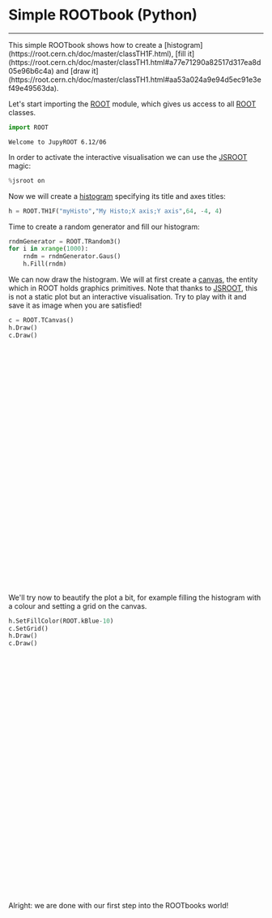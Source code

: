 # Simple ROOTbook (Python)
<hr style="border-top-width: 4px; border-top-color: #34609b;">
This simple ROOTbook shows how to create a [histogram](https://root.cern.ch/doc/master/classTH1F.html), [fill it](https://root.cern.ch/doc/master/classTH1.html#a77e71290a82517d317ea8d05e96b6c4a) and [draw it](https://root.cern.ch/doc/master/classTH1.html#aa53a024a9e94d5ec91e3ef49e49563da).

Let's start importing the [ROOT](https://root.cern.ch) module, which gives us access to all [ROOT](https://root.cern.ch) classes.


```python
import ROOT
```

    Welcome to JupyROOT 6.12/06


In order to activate the interactive visualisation we can use the [JSROOT](https://root.cern.ch/js/) magic:


```python
%jsroot on
```

Now we will create a [histogram](https://root.cern.ch/doc/master/classTH1F.html) specifying its title and axes titles:



```python
h = ROOT.TH1F("myHisto","My Histo;X axis;Y axis",64, -4, 4)
```

Time to create a random generator and fill our histogram:


```python
rndmGenerator = ROOT.TRandom3()
for i in xrange(1000):
    rndm = rndmGenerator.Gaus()
    h.Fill(rndm)
```

We can now draw the histogram. We will at first create a [canvas](https://root.cern.ch/doc/master/classTCanvas.html), the entity which in ROOT holds graphics primitives. Note that thanks to [JSROOT](https://root.cern.ch/js/), this is not a static plot but an interactive visualisation. Try to play with it and save it as image when you are satisfied!


```python
c = ROOT.TCanvas()
h.Draw()
c.Draw()
```




<div id="root_plot_3"
     style="width: 696px; height: 472px">
</div>


<script>
 requirejs.config({
     paths: {
       'JSRootCore' : 'https://root.cern/js/notebook/scripts/JSRootCore',
     }
   });
 require(['JSRootCore'],
     function(Core) {
       var obj = Core.JSONR_unref({"_typename":"TCanvas","fUniqueID":0,"fBits":53673992,"fLineColor":1,"fLineStyle":1,"fLineWidth":1,"fFillColor":0,"fFillStyle":1001,"fLeftMargin":0.1,"fRightMargin":0.1,"fBottomMargin":0.1,"fTopMargin":0.1,"fXfile":2,"fYfile":2,"fAfile":1,"fXstat":0.99,"fYstat":0.99,"fAstat":2,"fFrameFillColor":0,"fFrameLineColor":1,"fFrameFillStyle":1001,"fFrameLineStyle":1,"fFrameLineWidth":1,"fFrameBorderSize":1,"fFrameBorderMode":0,"fX1":-5.00000007450581,"fY1":-7.74375057695437,"fX2":5.00000007450581,"fY2":69.6937505769544,"fXtoAbsPixelk":348.00005,"fXtoPixelk":348.00005,"fXtoPixel":69.5999989628791,"fYtoAbsPixelk":424.800047186661,"fYtoPixelk":424.800047186661,"fYtoPixel":-6.09523800441197,"fUtoAbsPixelk":5e-5,"fUtoPixelk":5e-5,"fUtoPixel":696,"fVtoAbsPixelk":472.00005,"fVtoPixelk":472,"fVtoPixel":-472,"fAbsPixeltoXk":-5.00000007450581,"fPixeltoXk":-5.00000007450581,"fPixeltoX":0.0143678163060512,"fAbsPixeltoYk":69.6937505769544,"fPixeltoYk":-7.74375057695437,"fPixeltoY":-0.164062502444722,"fXlowNDC":0,"fYlowNDC":0,"fXUpNDC":0,"fYUpNDC":0,"fWNDC":1,"fHNDC":1,"fAbsXlowNDC":0,"fAbsYlowNDC":0,"fAbsWNDC":1,"fAbsHNDC":1,"fUxmin":-4,"fUymin":0,"fUxmax":4,"fUymax":61.95,"fTheta":30,"fPhi":30,"fAspectRatio":0,"fNumber":0,"fTickx":0,"fTicky":0,"fLogx":0,"fLogy":0,"fLogz":0,"fPadPaint":0,"fCrosshair":0,"fCrosshairPos":0,"fBorderSize":2,"fBorderMode":0,"fModified":false,"fGridx":false,"fGridy":false,"fAbsCoord":false,"fEditable":true,"fFixedAspectRatio":false,"fPrimitives":{"_typename":"TList","name":"TList","arr":[{"_typename":"TFrame","fUniqueID":0,"fBits":50331656,"fLineColor":1,"fLineStyle":1,"fLineWidth":1,"fFillColor":0,"fFillStyle":1001,"fX1":-4,"fY1":0,"fX2":4,"fY2":61.95,"fBorderSize":1,"fBorderMode":0},{"_typename":"TH1F","fUniqueID":0,"fBits":50331656,"fName":"myHisto","fTitle":"My Histo","fLineColor":602,"fLineStyle":1,"fLineWidth":1,"fFillColor":0,"fFillStyle":1001,"fMarkerColor":1,"fMarkerStyle":1,"fMarkerSize":1,"fNcells":66,"fXaxis":{"_typename":"TAxis","fUniqueID":0,"fBits":50331648,"fName":"xaxis","fTitle":"X axis","fNdivisions":510,"fAxisColor":1,"fLabelColor":1,"fLabelFont":42,"fLabelOffset":0.005,"fLabelSize":0.035,"fTickLength":0.03,"fTitleOffset":1,"fTitleSize":0.035,"fTitleColor":1,"fTitleFont":42,"fNbins":64,"fXmin":-4,"fXmax":4,"fXbins":[],"fFirst":0,"fLast":0,"fBits2":0,"fTimeDisplay":false,"fTimeFormat":"","fLabels":null,"fModLabs":null},"fYaxis":{"_typename":"TAxis","fUniqueID":0,"fBits":50331648,"fName":"yaxis","fTitle":"Y axis","fNdivisions":510,"fAxisColor":1,"fLabelColor":1,"fLabelFont":42,"fLabelOffset":0.005,"fLabelSize":0.035,"fTickLength":0.03,"fTitleOffset":0,"fTitleSize":0.035,"fTitleColor":1,"fTitleFont":42,"fNbins":1,"fXmin":0,"fXmax":1,"fXbins":[],"fFirst":0,"fLast":0,"fBits2":0,"fTimeDisplay":false,"fTimeFormat":"","fLabels":null,"fModLabs":null},"fZaxis":{"_typename":"TAxis","fUniqueID":0,"fBits":50331648,"fName":"zaxis","fTitle":"","fNdivisions":510,"fAxisColor":1,"fLabelColor":1,"fLabelFont":42,"fLabelOffset":0.005,"fLabelSize":0.035,"fTickLength":0.03,"fTitleOffset":1,"fTitleSize":0.035,"fTitleColor":1,"fTitleFont":42,"fNbins":1,"fXmin":0,"fXmax":1,"fXbins":[],"fFirst":0,"fLast":0,"fBits2":0,"fTimeDisplay":false,"fTimeFormat":"","fLabels":null,"fModLabs":null},"fBarOffset":0,"fBarWidth":1000,"fEntries":1000,"fTsumw":1000,"fTsumw2":1000,"fTsumwx":26.8014110408005,"fTsumwx2":1077.8558772549,"fMaximum":-1111,"fMinimum":-1111,"fNormFactor":0,"fContour":[],"fSumw2":[],"fOption":"","fFunctions":{"_typename":"TList","name":"TList","arr":[{"_typename":"TPaveStats","fUniqueID":0,"fBits":50331657,"fLineColor":1,"fLineStyle":1,"fLineWidth":1,"fFillColor":0,"fFillStyle":1001,"fX1":2.8000002026558,"fY1":52.2703132788884,"fX2":4.80000026226044,"fY2":64.6603131865757,"fX1NDC":0.780000016093254,"fY1NDC":0.775000005960464,"fX2NDC":0.980000019073486,"fY2NDC":0.935000002384186,"fBorderSize":1,"fInit":1,"fShadowColor":1,"fCornerRadius":0,"fOption":"brNDC","fName":"stats","fTextAngle":0,"fTextSize":0,"fTextAlign":12,"fTextColor":1,"fTextFont":42,"fLabel":"","fLongest":18,"fMargin":0.05,"fLines":{"_typename":"TList","name":"TList","arr":[{"_typename":"TLatex","fUniqueID":0,"fBits":50331648,"fName":"","fTitle":"myHisto","fTextAngle":0,"fTextSize":0.0368,"fTextAlign":0,"fTextColor":0,"fTextFont":0,"fX":0,"fY":0,"fLineColor":1,"fLineStyle":1,"fLineWidth":2,"fLimitFactorSize":3,"fOriginSize":0.0368000008165836},{"_typename":"TLatex","fUniqueID":0,"fBits":50331648,"fName":"","fTitle":"Entries = 1000   ","fTextAngle":0,"fTextSize":0,"fTextAlign":0,"fTextColor":0,"fTextFont":0,"fX":0,"fY":0,"fLineColor":1,"fLineStyle":1,"fLineWidth":2,"fLimitFactorSize":3,"fOriginSize":0.04},{"_typename":"TLatex","fUniqueID":0,"fBits":50331648,"fName":"","fTitle":"Mean  = 0.0268","fTextAngle":0,"fTextSize":0,"fTextAlign":0,"fTextColor":0,"fTextFont":0,"fX":0,"fY":0,"fLineColor":1,"fLineStyle":1,"fLineWidth":2,"fLimitFactorSize":3,"fOriginSize":0.04},{"_typename":"TLatex","fUniqueID":0,"fBits":50331648,"fName":"","fTitle":"Std Dev   =  1.038","fTextAngle":0,"fTextSize":0,"fTextAlign":0,"fTextColor":0,"fTextFont":0,"fX":0,"fY":0,"fLineColor":1,"fLineStyle":1,"fLineWidth":2,"fLimitFactorSize":3,"fOriginSize":0.04}],"opt":["","","",""]},"fOptFit":0,"fOptStat":1111,"fFitFormat":"5.4g","fStatFormat":"6.4g","fParent":{"$ref":3}}],"opt":["brNDC"]},"fBufferSize":0,"fBuffer":[],"fBinStatErrOpt":0,"fArray":[0,0,1,0,0,0,0,0,0,1,0,2,2,5,4,7,5,7,11,11,13,23,16,25,23,29,39,34,33,50,57,47,59,58,36,46,41,32,29,39,34,28,30,29,18,10,13,18,5,6,7,7,2,3,1,1,2,0,0,0,1,0,0,0,0,0]},{"_typename":"TPaveText","fUniqueID":0,"fBits":50331657,"fLineColor":1,"fLineStyle":1,"fLineWidth":1,"fFillColor":0,"fFillStyle":0,"fX1":-0.818390816792675,"fY1":64.5815633700276,"fX2":0.818390816792676,"fY2":69.3065634404356,"fX1NDC":0.41816091954023,"fY1NDC":0.933983055615829,"fX2NDC":0.58183908045977,"fY2NDC":0.995000004768372,"fBorderSize":0,"fInit":1,"fShadowColor":1,"fCornerRadius":0,"fOption":"blNDC","fName":"title","fTextAngle":0,"fTextSize":0,"fTextAlign":22,"fTextColor":1,"fTextFont":42,"fLabel":"","fLongest":8,"fMargin":0.05,"fLines":{"_typename":"TList","name":"TList","arr":[{"_typename":"TLatex","fUniqueID":0,"fBits":50331648,"fName":"","fTitle":"My Histo","fTextAngle":0,"fTextSize":0,"fTextAlign":0,"fTextColor":0,"fTextFont":0,"fX":0,"fY":0,"fLineColor":1,"fLineStyle":1,"fLineWidth":2,"fLimitFactorSize":3,"fOriginSize":0.0518644079566002}],"opt":[""]}}],"opt":["","","blNDC"]},"fExecs":null,"fName":"c1","fTitle":"c1","fNumPaletteColor":0,"fNextPaletteColor":0,"fDISPLAY":"$DISPLAY","fDoubleBuffer":0,"fRetained":true,"fXsizeUser":0,"fYsizeUser":0,"fXsizeReal":20,"fYsizeReal":14.28571,"fWindowTopX":0,"fWindowTopY":0,"fWindowWidth":0,"fWindowHeight":0,"fCw":696,"fCh":472,"fCatt":{"_typename":"TAttCanvas","fXBetween":2,"fYBetween":2,"fTitleFromTop":1.2,"fXdate":0.2,"fYdate":0.3,"fAdate":1},"kMoveOpaque":true,"kResizeOpaque":true,"fHighLightColor":2,"fBatch":true,"kShowEventStatus":false,"kAutoExec":true,"kMenuBar":true});
       Core.draw("root_plot_3", obj, "");
     }
 );
</script>


We'll try now to beautify the plot a bit, for example filling the histogram with a colour and setting a grid on the canvas.


```python
h.SetFillColor(ROOT.kBlue-10)
c.SetGrid()
h.Draw()
c.Draw()
```



<div id="root_plot_2"
     style="width: 696px; height: 472px">
</div>

<script>
 requirejs.config({
     paths: {
       'JSRootCore' : 'https://root.cern.ch/js/notebook//scripts/JSRootCore',
     }
   });
 require(['JSRootCore'],
     function(Core) {
       var obj = Core.JSONR_unref({"_typename":"TCanvas","fUniqueID":0,"fBits":53673992,"fLineColor":1,"fLineStyle":1,"fLineWidth":1,"fFillColor":0,"fFillStyle":1001,"fLeftMargin":0.1,"fRightMargin":0.1,"fBottomMargin":0.1,"fTopMargin":0.1,"fXfile":2,"fYfile":2,"fAfile":1,"fXstat":0.99,"fYstat":0.99,"fAstat":2,"fFrameFillColor":0,"fFrameLineColor":1,"fFrameFillStyle":1001,"fFrameLineStyle":1,"fFrameLineWidth":1,"fFrameBorderSize":1,"fFrameBorderMode":0,"fX1":-5.00000007450581,"fY1":-7.74375057695437,"fX2":5.00000007450581,"fY2":69.6937505769544,"fXtoAbsPixelk":348.00005,"fXtoPixelk":348.00005,"fXtoPixel":69.5999989628791,"fYtoAbsPixelk":424.800047186661,"fYtoPixelk":424.800047186661,"fYtoPixel":-6.09523800441197,"fUtoAbsPixelk":5e-5,"fUtoPixelk":5e-5,"fUtoPixel":696,"fVtoAbsPixelk":472.00005,"fVtoPixelk":472,"fVtoPixel":-472,"fAbsPixeltoXk":-5.00000007450581,"fPixeltoXk":-5.00000007450581,"fPixeltoX":0.0143678163060512,"fAbsPixeltoYk":69.6937505769544,"fPixeltoYk":-7.74375057695437,"fPixeltoY":-0.164062502444722,"fXlowNDC":0,"fYlowNDC":0,"fXUpNDC":0,"fYUpNDC":0,"fWNDC":1,"fHNDC":1,"fAbsXlowNDC":0,"fAbsYlowNDC":0,"fAbsWNDC":1,"fAbsHNDC":1,"fUxmin":-4,"fUymin":0,"fUxmax":4,"fUymax":61.95,"fTheta":30,"fPhi":30,"fAspectRatio":0,"fNumber":0,"fTickx":0,"fTicky":0,"fLogx":0,"fLogy":0,"fLogz":0,"fPadPaint":0,"fCrosshair":0,"fCrosshairPos":0,"fBorderSize":2,"fBorderMode":0,"fModified":false,"fGridx":true,"fGridy":true,"fAbsCoord":false,"fEditable":true,"fFixedAspectRatio":false,"fPrimitives":{"_typename":"TList","name":"TList","arr":[{"_typename":"TFrame","fUniqueID":0,"fBits":50331656,"fLineColor":1,"fLineStyle":1,"fLineWidth":1,"fFillColor":0,"fFillStyle":1001,"fX1":-4,"fY1":0,"fX2":4,"fY2":61.95,"fBorderSize":1,"fBorderMode":0},{"_typename":"TH1F","fUniqueID":0,"fBits":50331656,"fName":"myHisto","fTitle":"My Histo","fLineColor":602,"fLineStyle":1,"fLineWidth":1,"fFillColor":590,"fFillStyle":1001,"fMarkerColor":1,"fMarkerStyle":1,"fMarkerSize":1,"fNcells":66,"fXaxis":{"_typename":"TAxis","fUniqueID":0,"fBits":50331648,"fName":"xaxis","fTitle":"X axis","fNdivisions":510,"fAxisColor":1,"fLabelColor":1,"fLabelFont":42,"fLabelOffset":0.005,"fLabelSize":0.035,"fTickLength":0.03,"fTitleOffset":1,"fTitleSize":0.035,"fTitleColor":1,"fTitleFont":42,"fNbins":64,"fXmin":-4,"fXmax":4,"fXbins":[],"fFirst":0,"fLast":0,"fBits2":0,"fTimeDisplay":false,"fTimeFormat":"","fLabels":null,"fModLabs":null},"fYaxis":{"_typename":"TAxis","fUniqueID":0,"fBits":50331648,"fName":"yaxis","fTitle":"Y axis","fNdivisions":510,"fAxisColor":1,"fLabelColor":1,"fLabelFont":42,"fLabelOffset":0.005,"fLabelSize":0.035,"fTickLength":0.03,"fTitleOffset":0,"fTitleSize":0.035,"fTitleColor":1,"fTitleFont":42,"fNbins":1,"fXmin":0,"fXmax":1,"fXbins":[],"fFirst":0,"fLast":0,"fBits2":0,"fTimeDisplay":false,"fTimeFormat":"","fLabels":null,"fModLabs":null},"fZaxis":{"_typename":"TAxis","fUniqueID":0,"fBits":50331648,"fName":"zaxis","fTitle":"","fNdivisions":510,"fAxisColor":1,"fLabelColor":1,"fLabelFont":42,"fLabelOffset":0.005,"fLabelSize":0.035,"fTickLength":0.03,"fTitleOffset":1,"fTitleSize":0.035,"fTitleColor":1,"fTitleFont":42,"fNbins":1,"fXmin":0,"fXmax":1,"fXbins":[],"fFirst":0,"fLast":0,"fBits2":0,"fTimeDisplay":false,"fTimeFormat":"","fLabels":null,"fModLabs":null},"fBarOffset":0,"fBarWidth":1000,"fEntries":1000,"fTsumw":1000,"fTsumw2":1000,"fTsumwx":26.8014110408005,"fTsumwx2":1077.8558772549,"fMaximum":-1111,"fMinimum":-1111,"fNormFactor":0,"fContour":[],"fSumw2":[],"fOption":"","fFunctions":{"_typename":"TList","name":"TList","arr":[{"_typename":"TPaveStats","fUniqueID":0,"fBits":50331657,"fLineColor":1,"fLineStyle":1,"fLineWidth":1,"fFillColor":0,"fFillStyle":1001,"fX1":2.8000002026558,"fY1":52.2703132788884,"fX2":4.80000026226044,"fY2":64.6603131865757,"fX1NDC":0.780000016093254,"fY1NDC":0.775000005960464,"fX2NDC":0.980000019073486,"fY2NDC":0.935000002384186,"fBorderSize":1,"fInit":1,"fShadowColor":1,"fCornerRadius":0,"fOption":"brNDC","fName":"stats","fTextAngle":0,"fTextSize":0,"fTextAlign":12,"fTextColor":1,"fTextFont":42,"fLabel":"","fLongest":18,"fMargin":0.05,"fLines":{"_typename":"TList","name":"TList","arr":[{"_typename":"TLatex","fUniqueID":0,"fBits":50331648,"fName":"","fTitle":"myHisto","fTextAngle":0,"fTextSize":0.0368,"fTextAlign":0,"fTextColor":0,"fTextFont":0,"fX":0,"fY":0,"fLineColor":1,"fLineStyle":1,"fLineWidth":2,"fLimitFactorSize":3,"fOriginSize":0.0368000008165836},{"_typename":"TLatex","fUniqueID":0,"fBits":50331648,"fName":"","fTitle":"Entries = 1000   ","fTextAngle":0,"fTextSize":0,"fTextAlign":0,"fTextColor":0,"fTextFont":0,"fX":0,"fY":0,"fLineColor":1,"fLineStyle":1,"fLineWidth":2,"fLimitFactorSize":3,"fOriginSize":0.04},{"_typename":"TLatex","fUniqueID":0,"fBits":50331648,"fName":"","fTitle":"Mean  = 0.0268","fTextAngle":0,"fTextSize":0,"fTextAlign":0,"fTextColor":0,"fTextFont":0,"fX":0,"fY":0,"fLineColor":1,"fLineStyle":1,"fLineWidth":2,"fLimitFactorSize":3,"fOriginSize":0.04},{"_typename":"TLatex","fUniqueID":0,"fBits":50331648,"fName":"","fTitle":"Std Dev   =  1.038","fTextAngle":0,"fTextSize":0,"fTextAlign":0,"fTextColor":0,"fTextFont":0,"fX":0,"fY":0,"fLineColor":1,"fLineStyle":1,"fLineWidth":2,"fLimitFactorSize":3,"fOriginSize":0.04}],"opt":["","","",""]},"fOptFit":0,"fOptStat":1111,"fFitFormat":"5.4g","fStatFormat":"6.4g","fParent":{"$ref":3}}],"opt":["brNDC"]},"fBufferSize":0,"fBuffer":[],"fBinStatErrOpt":0,"fArray":[0,0,1,0,0,0,0,0,0,1,0,2,2,5,4,7,5,7,11,11,13,23,16,25,23,29,39,34,33,50,57,47,59,58,36,46,41,32,29,39,34,28,30,29,18,10,13,18,5,6,7,7,2,3,1,1,2,0,0,0,1,0,0,0,0,0]},{"_typename":"TPaveText","fUniqueID":0,"fBits":50331657,"fLineColor":1,"fLineStyle":1,"fLineWidth":1,"fFillColor":0,"fFillStyle":0,"fX1":-0.818390816792675,"fY1":64.5815633700276,"fX2":0.818390816792676,"fY2":69.3065634404356,"fX1NDC":0.41816091954023,"fY1NDC":0.933983055615829,"fX2NDC":0.58183908045977,"fY2NDC":0.995000004768372,"fBorderSize":0,"fInit":1,"fShadowColor":1,"fCornerRadius":0,"fOption":"blNDC","fName":"title","fTextAngle":0,"fTextSize":0,"fTextAlign":22,"fTextColor":1,"fTextFont":42,"fLabel":"","fLongest":8,"fMargin":0.05,"fLines":{"_typename":"TList","name":"TList","arr":[{"_typename":"TLatex","fUniqueID":0,"fBits":50331648,"fName":"","fTitle":"My Histo","fTextAngle":0,"fTextSize":0,"fTextAlign":0,"fTextColor":0,"fTextFont":0,"fX":0,"fY":0,"fLineColor":1,"fLineStyle":1,"fLineWidth":2,"fLimitFactorSize":3,"fOriginSize":0.0518644079566002}],"opt":[""]}}],"opt":["","","blNDC"]},"fExecs":null,"fName":"c1","fTitle":"c1","fNumPaletteColor":0,"fNextPaletteColor":0,"fDISPLAY":"$DISPLAY","fDoubleBuffer":0,"fRetained":true,"fXsizeUser":0,"fYsizeUser":0,"fXsizeReal":20,"fYsizeReal":14.28571,"fWindowTopX":0,"fWindowTopY":0,"fWindowWidth":0,"fWindowHeight":0,"fCw":696,"fCh":472,"fCatt":{"_typename":"TAttCanvas","fXBetween":2,"fYBetween":2,"fTitleFromTop":1.2,"fXdate":0.2,"fYdate":0.3,"fAdate":1},"kMoveOpaque":true,"kResizeOpaque":true,"fHighLightColor":2,"fBatch":true,"kShowEventStatus":false,"kAutoExec":true,"kMenuBar":true});
       Core.draw("root_plot_2", obj, "");
     }
 );
</script>



Alright: we are done with our first step into the ROOTbooks world!

